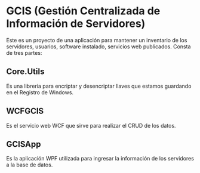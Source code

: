 # GCIS (Gestión Centralizada de Información de Servidores)

Este es un proyecto de una aplicación para mantener un inventario de los servidores, usuarios, software instalado, servicios web publicados. Consta de tres partes:

## Core.Utils

Es una librería para encriptar y desencriptar llaves que estamos guardando en el Registro de Windows.

## WCFGCIS

Es el servicio web WCF que sirve para realizar el CRUD de los datos.

## GCISApp

Es la aplicación WPF utilizada para ingresar la información de los servidores a la base de datos.

